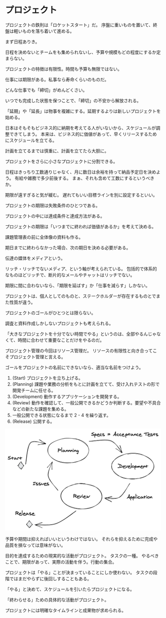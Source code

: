 # プロジェクト

プロジェクトの鉄則は「ロケットスタート」だ。
序盤に重いものを置いて、終盤は軽いものを落ち着いて進める。

まず日程ありき。

日程を決めないとチームをも集められないし、予算や規模もどの程度にするか定まらない。

プロジェクトの特徴は有限性。時間も予算も無限ではない。

仕事には期限がある。私事なら寿命くらいのものだ。

どんな仕事でも「締切」がめんどくさい。

いつでも完成した状態を保つことで、「締切」の不安から解放される。

「延期」や「延長」は物事を複雑にする。延期するよりは新しいプロジェクトを始める。

日本はそもそもビジネス的に納期を考えてる人がいないから、スケジュールが調整できてしまう。
本来は、ビジネス的に価値があって、早くリリースするためにスケジュールを立てる。

計画を立てるまでは慎重に、計画を立てたら大胆に。

プロジェクトをさらに小さなプロジェクトに分割できる。

日程はきっちり工数通りじゃなく、月に数日は余裕を持って納品予定日を決めよう。
有給や雑務で多少前後する。
まぁ、それも含めて工数にするというべきか。

期限が遠すぎると気が緩む。
遅れてもいい目標ラインを別に設定するといい。

プロジェクトの期限は失敗条件のひとつである。

プロジェクトの中には達成条件と達成方法がある。

プロジェクトの期限は「いつまでに終われば価値があるか」を考えて決める。

課題管理表の前に全体像の資料も作る。

期日までに終わらなかった場合、次の期日を決める必要がある。

伝達の媒体をメディアという。

リッチ・リッチでないメディア、という軸が考えられている。
包括的で体系的なものほどリッチで、断片的なメールやチャットはリッチでない。

期限に間に合わないなら、「期限を延ばす」か「仕事を減らす」しかない。

プロジェクトは、個人としてのものと、ステークホルダーが存在するものとでまた性質が違う。

プロジェクトのゴールがひとつとは限らない。

調査と資料作成しかしないプロジェクトも考えられる。

「大きなプロジェクトを十分でない時間でやる」というのは、全部やるんじゃなくて、時間に合わせて重要なことだけをやるのだ。

プロジェクト管理の今回はリソース管理だ。
リソースの有限性と向き合ってこそプロジェクト管理と言える。

ゴールをプロジェクトの名前にできないなら、適当な名前をつけよう。

1. (Start) プロジェクトを立ち上げる。
2. (Planning) 課題や業務の分析をもとに計画を立てて、受け入れテストの形で開発チームに任せる。
3. (Development) 動作するアプリケーションを開発する。
4. (Review) 動作を確認して、一般公開できるかどうか判断する。要望や不具合などの新たな課題を集める。
5. 一般公開できる状態になるまで 2 - 4 を繰り返す。
6. (Release) 公開する。

![リリースまでの流れ](/assets/img/release-cycle.png)

予算や期間は抑えればいいというわけではない。
それらを抑えるために完成や品質を損なっては意味がない。

目的を達成するための現実的な活動がプロジェクト。
タスクの一種。
やるべきことで、期限があって、実際の活動を伴う。行動の集合。

プロジェクトは「やる」ことが決まっていることにしか使わない。
タスクの段階ではまだやらずに後回しすることもある。

「やる」と決めて、スケジュールを引いたらプロジェクトになる。

「終わらせる」ための具体的な活動がプロジェクト。

プロジェクトには明確なタイムラインと成果物が求められる。